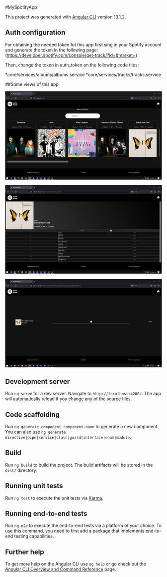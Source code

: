 #MySpotifyApp

This project was generated with [Angular CLI](https://github.com/angular/angular-cli) version 13.1.2.

## Auth configuration

For obtaining the needed token fot this app first sing in your Spotify account and 
generate the token in the following page: 
(https://developer.spotify.com/console/get-track/?id=&market=)

Then, change the token in auth_token on the following code files:

*core/services/albums/albums.service
*core/services/tracks/tracks.service


##Some views of this app


![Albums page](README_SCREENSHOTS/albums.png "Albums page")

![Albums page](README_SCREENSHOTS/album-detail.png "Album detail")

![Albums page](README_SCREENSHOTS/track-detail.png "Track detail")


## Development server

Run `ng serve` for a dev server. Navigate to `http://localhost:4200/`. The app will automatically reload if you change any of the source files.

## Code scaffolding

Run `ng generate component component-name` to generate a new component. You can also use `ng generate directive|pipe|service|class|guard|interface|enum|module`.

## Build

Run `ng build` to build the project. The build artifacts will be stored in the `dist/` directory.

## Running unit tests

Run `ng test` to execute the unit tests via [Karma](https://karma-runner.github.io).

## Running end-to-end tests

Run `ng e2e` to execute the end-to-end tests via a platform of your choice. To use this command, you need to first add a package that implements end-to-end testing capabilities.

## Further help

To get more help on the Angular CLI use `ng help` or go check out the [Angular CLI Overview and Command Reference](https://angular.io/cli) page.
